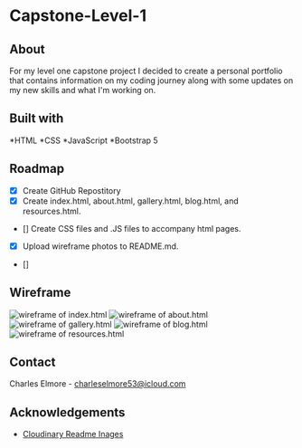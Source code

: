 # Capstone-Level-1

## About

For my level one capstone project I decided to create a personal portfolio that contains information on my coding journey along with some updates on my new skills and what I'm working on.

## Built with

*HTML
*CSS
*JavaScript
*Bootstrap 5

## Roadmap

- [x] Create GitHub Repostitory
- [x] Create index.html, about.html, gallery.html, blog.html, and resources.html.
- [] Create CSS files and .JS files to accompany html pages.
- [x] Upload wireframe photos to README.md.
- [] 

## Wireframe

![wireframe of index.html](img/index.jpg)
![wireframe of about.html](img/about.jpg)
![wireframe of gallery.html](img/gallery.jpg)
![wireframe of blog.html](img/blog.jpg)
![wireframe of resources.html](img/resources.jpg)

## Contact

Charles Elmore - charleselmore53@icloud.com

## Acknowledgements

* [Cloudinary Readme Inages](https://cloudinary.com/guides/web-performance/4-ways-to-add-images-to-github-readme-1-bonus-method)
